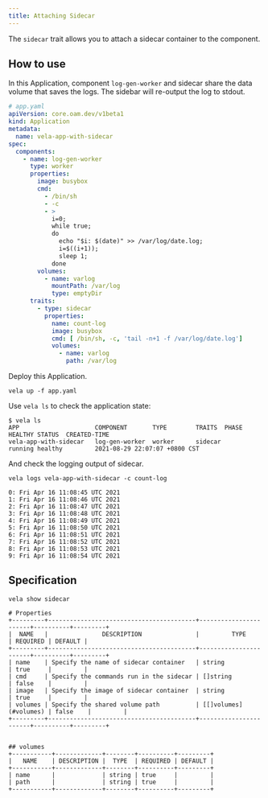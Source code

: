 ```yaml
---
title: Attaching Sidecar
---
```


The `sidecar` trait allows you to attach a sidecar container to the component.

## How to use

In this Application, component `log-gen-worker` and sidecar share the data volume that saves the logs.
The sidebar will re-output the log to stdout.

```yaml
# app.yaml
apiVersion: core.oam.dev/v1beta1
kind: Application
metadata:
  name: vela-app-with-sidecar
spec:
  components:
    - name: log-gen-worker
      type: worker
      properties:
        image: busybox
        cmd:
          - /bin/sh
          - -c
          - >
            i=0;
            while true;
            do
              echo "$i: $(date)" >> /var/log/date.log;
              i=$((i+1));
              sleep 1;
            done
        volumes:
          - name: varlog
            mountPath: /var/log
            type: emptyDir
      traits:
        - type: sidecar
          properties:
            name: count-log
            image: busybox
            cmd: [ /bin/sh, -c, 'tail -n+1 -f /var/log/date.log']
            volumes:
              - name: varlog
                path: /var/log
```

Deploy this Application.

```shell
vela up -f app.yaml
```

Use `vela ls` to check the application state:


```shell
$ vela ls
APP                 	COMPONENT     	TYPE       	TRAITS 	PHASE  	HEALTHY	STATUS	CREATED-TIME                 
vela-app-with-sidecar	log-gen-worker	worker     	sidecar           	running	healthy	      	2021-08-29 22:07:07 +0800 CST
```

And check the logging output of sidecar. 

```shell
vela logs vela-app-with-sidecar -c count-log
```
```console
0: Fri Apr 16 11:08:45 UTC 2021
1: Fri Apr 16 11:08:46 UTC 2021
2: Fri Apr 16 11:08:47 UTC 2021
3: Fri Apr 16 11:08:48 UTC 2021
4: Fri Apr 16 11:08:49 UTC 2021
5: Fri Apr 16 11:08:50 UTC 2021
6: Fri Apr 16 11:08:51 UTC 2021
7: Fri Apr 16 11:08:52 UTC 2021
8: Fri Apr 16 11:08:53 UTC 2021
9: Fri Apr 16 11:08:54 UTC 2021 
```

## Specification

```shell
vela show sidecar
```

```console
# Properties
+---------+-----------------------------------------+-----------------------+----------+---------+
|  NAME   |               DESCRIPTION               |         TYPE          | REQUIRED | DEFAULT |
+---------+-----------------------------------------+-----------------------+----------+---------+
| name    | Specify the name of sidecar container   | string                | true     |         |
| cmd     | Specify the commands run in the sidecar | []string              | false    |         |
| image   | Specify the image of sidecar container  | string                | true     |         |
| volumes | Specify the shared volume path          | [[]volumes](#volumes) | false    |         |
+---------+-----------------------------------------+-----------------------+----------+---------+


## volumes
+-----------+-------------+--------+----------+---------+
|   NAME    | DESCRIPTION |  TYPE  | REQUIRED | DEFAULT |
+-----------+-------------+--------+----------+---------+
| name      |             | string | true     |         |
| path      |             | string | true     |         |
+-----------+-------------+--------+----------+---------+
```